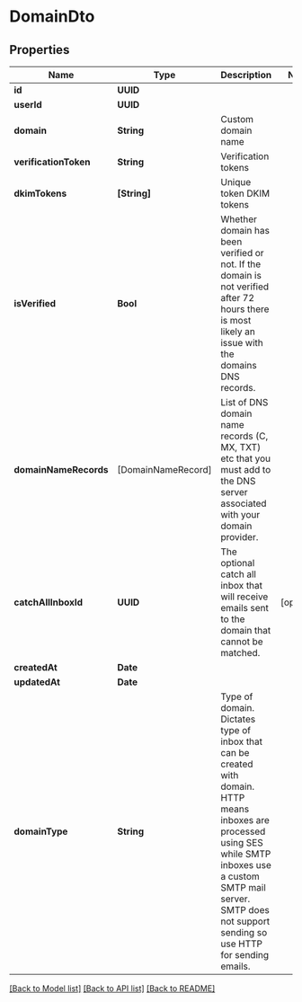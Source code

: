 # DomainDto

## Properties
Name | Type | Description | Notes
------------ | ------------- | ------------- | -------------
**id** | **UUID** |  | 
**userId** | **UUID** |  | 
**domain** | **String** | Custom domain name | 
**verificationToken** | **String** | Verification tokens | 
**dkimTokens** | **[String]** | Unique token DKIM tokens | 
**isVerified** | **Bool** | Whether domain has been verified or not. If the domain is not verified after 72 hours there is most likely an issue with the domains DNS records. | 
**domainNameRecords** | [DomainNameRecord] | List of DNS domain name records (C, MX, TXT) etc that you must add to the DNS server associated with your domain provider. | 
**catchAllInboxId** | **UUID** | The optional catch all inbox that will receive emails sent to the domain that cannot be matched. | [optional] 
**createdAt** | **Date** |  | 
**updatedAt** | **Date** |  | 
**domainType** | **String** | Type of domain. Dictates type of inbox that can be created with domain. HTTP means inboxes are processed using SES while SMTP inboxes use a custom SMTP mail server. SMTP does not support sending so use HTTP for sending emails. | 

[[Back to Model list]](../README#documentation-for-models) [[Back to API list]](../README#documentation-for-api-endpoints) [[Back to README]](../README)


